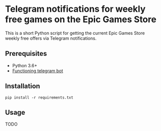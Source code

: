 # Telegram notifications for weekly free games on the Epic Games Store

This is a short Python script for getting the current Epic Games Store weekly free offers via Telegram notifications.

## Prerequisites

- Python 3.6+
- [Functioning telegram bot](https://www.google.com/search?q=how+to+create+telegram+bot)

## Installation

```shell
pip install -r requirements.txt
```

## Usage

TODO